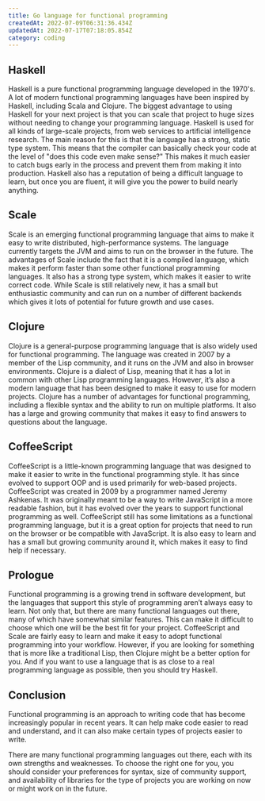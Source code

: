 ```yaml
---
title: Go language for functional programming
createdAt: 2022-07-09T06:31:36.434Z
updatedAt: 2022-07-17T07:18:05.854Z
category: coding
---
```


## Haskell

Haskell is a pure functional programming language developed in the 1970's. A lot of modern functional programming languages have been inspired by Haskell, including Scala and Clojure.
The biggest advantage to using Haskell for your next project is that you can scale that project to huge sizes without needing to change your programming language. Haskell is used for all kinds of large-scale projects, from web services to artificial intelligence research.
The main reason for this is that the language has a strong, static type system. This means that the compiler can basically check your code at the level of "does this code even make sense?" This makes it much easier to catch bugs early in the process and prevent them from making it into production.
Haskell also has a reputation of being a difficult language to learn, but once you are fluent, it will give you the power to build nearly anything.
## Scale

Scale is an emerging functional programming language that aims to make it easy to write distributed, high-performance systems. The language currently targets the JVM and aims to run on the browser in the future.
The advantages of Scale include the fact that it is a compiled language, which makes it perform faster than some other functional programming languages. It also has a strong type system, which makes it easier to write correct code.
While Scale is still relatively new, it has a small but enthusiastic community and can run on a number of different backends which gives it lots of potential for future growth and use cases.

## Clojure

Clojure is a general-purpose programming language that is also widely used for functional programming. The language was created in 2007 by a member of the Lisp community, and it runs on the JVM and also in browser environments.
Clojure is a dialect of Lisp, meaning that it has a lot in common with other Lisp programming languages. However, it’s also a modern language that has been designed to make it easy to use for modern projects.
Clojure has a number of advantages for functional programming, including a flexible syntax and the ability to run on multiple platforms. It also has a large and growing community that makes it easy to find answers to questions about the language.

## CoffeeScript

CoffeeScript is a little-known programming language that was designed to make it easier to write in the functional programming style. It has since evolved to support OOP and is used primarily for web-based projects.
CoffeeScript was created in 2009 by a programmer named Jeremy Ashkenas. It was originally meant to be a way to write JavaScript in a more readable fashion, but it has evolved over the years to support functional programming as well.
CoffeeScript still has some limitations as a functional programming language, but it is a great option for projects that need to run on the browser or be compatible with JavaScript. It is also easy to learn and has a small but growing community around it, which makes it easy to find help if necessary.

## Prologue

Functional programming is a growing trend in software development, but the languages that support this style of programming aren’t always easy to learn. Not only that, but there are many functional languages out there, many of which have somewhat similar features. This can make it difficult to choose which one will be the best fit for your project.
CoffeeScript and Scale are fairly easy to learn and make it easy to adopt functional programming into your workflow. However, if you are looking for something that is more like a traditional Lisp, then Clojure might be a better option for you. And if you want to use a language that is as close to a real programming language as possible, then you should try Haskell.

## Conclusion

Functional programming is an approach to writing code that has become increasingly popular in recent years. It can help make code easier to read and understand, and it can also make certain types of projects easier to write.

There are many functional programming languages out there, each with its own strengths and weaknesses. To choose the right one for you, you should consider your preferences for syntax, size of community support, and availability of libraries for the type of projects you are working on now or might work on in the future.
